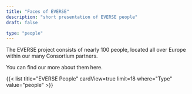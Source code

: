```yaml
---
title: "Faces of EVERSE"
description: "short presentation of EVERSE people"
draft: false

type: "people"
---
```

The EVERSE project consists of nearly 100 people, located all over Europe within our many Consortium partners. 

You can find our more about them here.

{{< list title="EVERSE People" cardView=true limit=18 where="Type" value="people"  >}}
